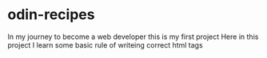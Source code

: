 # odin-recipes
In my journey to become a web developer this is my first project
Here in this project I learn some basic rule of writeing correct html tags 